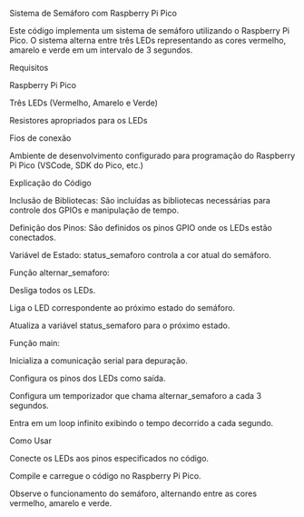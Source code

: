 Sistema de Semáforo com Raspberry Pi Pico

Este código implementa um sistema de semáforo utilizando o Raspberry Pi Pico. O sistema alterna entre três LEDs representando as cores vermelho, amarelo e verde em um intervalo de 3 segundos.

Requisitos

Raspberry Pi Pico

Três LEDs (Vermelho, Amarelo e Verde)

Resistores apropriados para os LEDs

Fios de conexão

Ambiente de desenvolvimento configurado para programação do Raspberry Pi Pico (VSCode, SDK do Pico, etc.)

Explicação do Código

Inclusão de Bibliotecas: São incluídas as bibliotecas necessárias para controle dos GPIOs e manipulação de tempo.

Definição dos Pinos: São definidos os pinos GPIO onde os LEDs estão conectados.

Variável de Estado: status_semaforo controla a cor atual do semáforo.

Função alternar_semaforo:

Desliga todos os LEDs.

Liga o LED correspondente ao próximo estado do semáforo.

Atualiza a variável status_semaforo para o próximo estado.

Função main:

Inicializa a comunicação serial para depuração.

Configura os pinos dos LEDs como saída.

Configura um temporizador que chama alternar_semaforo a cada 3 segundos.

Entra em um loop infinito exibindo o tempo decorrido a cada segundo.

Como Usar

Conecte os LEDs aos pinos especificados no código.

Compile e carregue o código no Raspberry Pi Pico.

Observe o funcionamento do semáforo, alternando entre as cores vermelho, amarelo e verde.